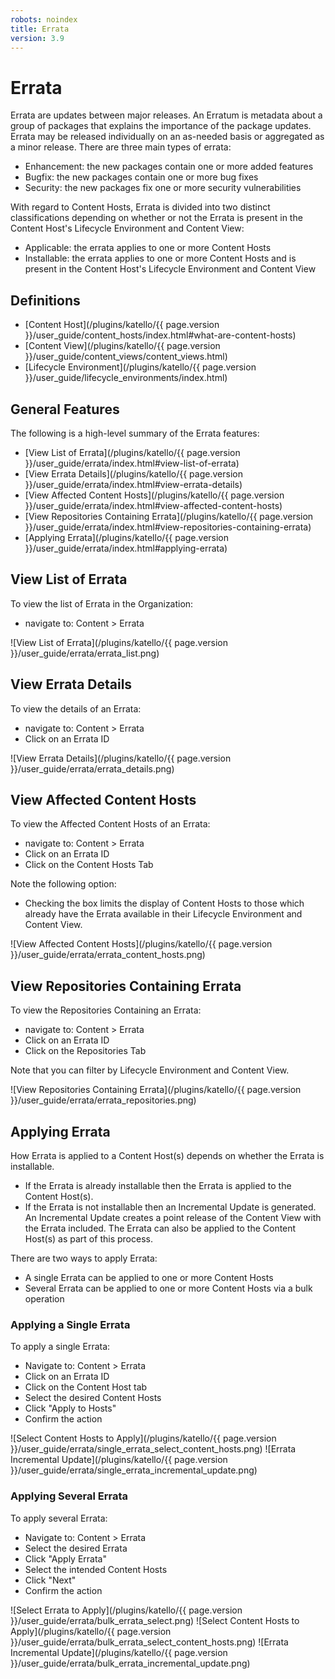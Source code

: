 ```yaml
---
robots: noindex
title: Errata
version: 3.9
---
```


# Errata

Errata are updates between major releases.  An Erratum is metadata about a group of packages that explains the importance of the package updates.  Errata may be released individually on an as-needed basis or aggregated as a minor release.  There are three main types of errata:

- Enhancement:  the new packages contain one or more added features
- Bugfix: the new packages contain one or more bug fixes
- Security:  the new packages fix one or more security vulnerabilities

With regard to Content Hosts, Errata is divided into two distinct classifications depending on whether or not the Errata is present in the Content Host's Lifecycle Environment and Content View:

- Applicable: the errata applies to one or more Content Hosts
- Installable: the errata applies to one or more Content Hosts and is present in the Content Host's Lifecycle Environment and Content View

## Definitions

- [Content Host](/plugins/katello/{{ page.version }}/user_guide/content_hosts/index.html#what-are-content-hosts)
- [Content View](/plugins/katello/{{ page.version }}/user_guide/content_views/content_views.html)
- [Lifecycle Environment](/plugins/katello/{{ page.version }}/user_guide/lifecycle_environments/index.html)

## General Features

The following is a high-level summary of the Errata features:

- [View List of Errata](/plugins/katello/{{ page.version }}/user_guide/errata/index.html#view-list-of-errata)
- [View Errata Details](/plugins/katello/{{ page.version }}/user_guide/errata/index.html#view-errata-details)
- [View Affected Content Hosts](/plugins/katello/{{ page.version }}/user_guide/errata/index.html#view-affected-content-hosts)
- [View Repositories Containing Errata](/plugins/katello/{{ page.version }}/user_guide/errata/index.html#view-repositories-containing-errata)
- [Applying Errata](/plugins/katello/{{ page.version }}/user_guide/errata/index.html#applying-errata)

## View List of Errata

To view the list of Errata in the Organization:

- navigate to: Content > Errata

![View List of Errata](/plugins/katello/{{ page.version }}/user_guide/errata/errata_list.png)

## View Errata Details

To view the details of an Errata:

- navigate to: Content > Errata
- Click on an Errata ID

![View Errata Details](/plugins/katello/{{ page.version }}/user_guide/errata/errata_details.png)

## View Affected Content Hosts

To view the Affected Content Hosts of an Errata:

- navigate to: Content > Errata
- Click on an Errata ID
- Click on the Content Hosts Tab

Note the following option:

- Checking the box limits the display of Content Hosts to those which already have the Errata available in their Lifecycle Environment and Content View.

![View Affected Content Hosts](/plugins/katello/{{ page.version }}/user_guide/errata/errata_content_hosts.png)

## View Repositories Containing Errata

To view the Repositories Containing an Errata:

- navigate to: Content > Errata
- Click on an Errata ID
- Click on the Repositories Tab

Note that you can filter by Lifecycle Environment and Content View.

![View Repositories Containing Errata](/plugins/katello/{{ page.version }}/user_guide/errata/errata_repositories.png)

## Applying Errata

How Errata is applied to a Content Host(s) depends on whether the Errata is installable.

- If the Errata is already installable then the Errata is applied to the Content Host(s).
- If the Errata is not installable then an Incremental Update is generated.  An Incremental Update creates a point release of the Content View with the Errata included.  The Errata can also be applied to the Content Host(s) as part of this process.

There are two ways to apply Errata:

- A single Errata can be applied to one or more Content Hosts
- Several Errata can be applied to one or more Content Hosts via a bulk operation

### Applying a Single Errata

To apply a single Errata:

- Navigate to: Content > Errata
- Click on an Errata ID
- Click on the Content Host tab
- Select the desired Content Hosts
- Click "Apply to Hosts"
- Confirm the action

![Select Content Hosts to Apply](/plugins/katello/{{ page.version }}/user_guide/errata/single_errata_select_content_hosts.png)
![Errata Incremental Update](/plugins/katello/{{ page.version }}/user_guide/errata/single_errata_incremental_update.png)

### Applying Several Errata

To apply several Errata:

- Navigate to: Content > Errata
- Select the desired Errata
- Click "Apply Errata"
- Select the intended Content Hosts
- Click "Next"
- Confirm the action

![Select Errata to Apply](/plugins/katello/{{ page.version }}/user_guide/errata/bulk_errata_select.png)
![Select Content Hosts to Apply](/plugins/katello/{{ page.version }}/user_guide/errata/bulk_errata_select_content_hosts.png)
![Errata Incremental Update](/plugins/katello/{{ page.version }}/user_guide/errata/bulk_errata_incremental_update.png)
